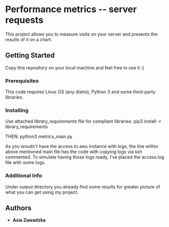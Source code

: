 # Performance metrics -- server requests

This project allows you to measure visits on your server and presents the results of it on a chart.

## Getting Started

Copy this repository on your local machine and feel free to use it :)

### Prerequisites

This code requires Linux OS (any distro), Python 3 and some third-party libraries.

### Installing

Use attached *library_requirements* file for compliant libraries:
pip3 install -r library_requirements

THEN: python3 metrics_main.py

As you woudn't have the access to aws instance with logs, the line within above mentioned main file has the code with copying logs via ssh commented. To simulate having those logs ready, I've placed the access.log file with some logs.

### Additional Info
Under *output* directory you already find some results for greater picture of what you can get using my project. 

## Authors

* **Asia Zawadzka**
